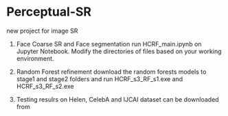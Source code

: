 # Perceptual-SR
new project for image SR

1. Face Coarse SR and Face segmentation
run HCRF_main.ipynb on Jupyter Notebook. Modify the directories of files based on your working environment.

2. Random Forest refinement
download the random forests models to stage1 and stage2 folders and run HCRF_s3_RF_s1.exe and HCRF_s3_RF_s2.exe

3. Testing resulrs on Helen, CelebA and IJCAI dataset can be downloaded from 
